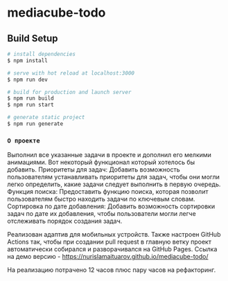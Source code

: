 # mediacube-todo

## Build Setup

```bash
# install dependencies
$ npm install

# serve with hot reload at localhost:3000
$ npm run dev

# build for production and launch server
$ npm run build
$ npm run start

# generate static project
$ npm run generate
```

### `О проекте`

Выполнил все указанные задачи в проекте и дополнил его мелкими анимациями.
Вот некоторый функционал который хотелось бы добавить.
Приоритеты для задач: Добавить возможность пользователям устанавливать приоритеты для задач, чтобы они могли легко определить, какие задачи следует выполнить в первую очередь.
Функция поиска: Предоставить функцию поиска, которая позволит пользователям быстро находить задачи по ключевым словам.
Сортировка по дате добавления: Добавить возможность сортировки задач по дате их добавления, чтобы пользователи могли легче отслеживать порядок создания задач.

Реализован адаптив для мобильных устройств.
Также настроен GitHub Actions так, чтобы при создании pull request в главную ветку проект автоматически собирался и разворачивался на GitHub Pages.
Ссылка на демо версию - https://nurislamaituarov.github.io/mediacube-todo/

На реализацию потрачено 12 часов плюс пару часов на рефакторинг.
